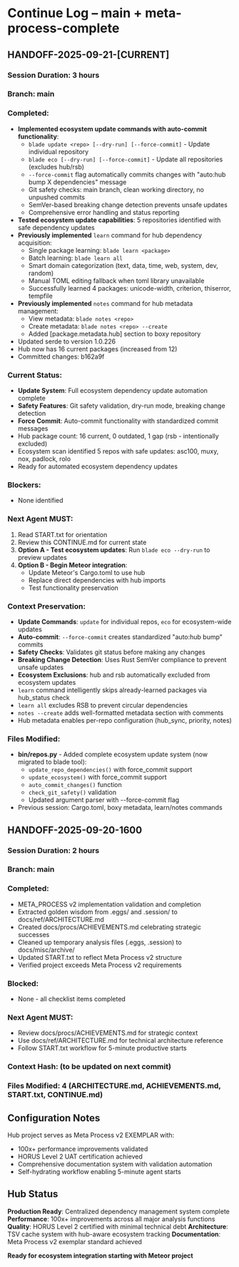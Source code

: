 # Continue Log – main + meta-process-complete

## HANDOFF-2025-09-21-[CURRENT]
### Session Duration: 3 hours
### Branch: main
### Completed:
- **Implemented ecosystem update commands with auto-commit functionality**:
  - `blade update <repo> [--dry-run] [--force-commit]` - Update individual repository
  - `blade eco [--dry-run] [--force-commit]` - Update all repositories (excludes hub/rsb)
  - `--force-commit` flag automatically commits changes with "auto:hub bump X dependencies" message
  - Git safety checks: main branch, clean working directory, no unpushed commits
  - SemVer-based breaking change detection prevents unsafe updates
  - Comprehensive error handling and status reporting
- **Tested ecosystem update capabilities**: 5 repositories identified with safe dependency updates
- **Previously implemented** `learn` command for hub dependency acquisition:
  - Single package learning: `blade learn <package>`
  - Batch learning: `blade learn all`
  - Smart domain categorization (text, data, time, web, system, dev, random)
  - Manual TOML editing fallback when toml library unavailable
  - Successfully learned 4 packages: unicode-width, criterion, thiserror, tempfile
- **Previously implemented** `notes` command for hub metadata management:
  - View metadata: `blade notes <repo>`
  - Create metadata: `blade notes <repo> --create`
  - Added [package.metadata.hub] section to boxy repository
- Updated serde to version 1.0.226
- Hub now has 16 current packages (increased from 12)
- Committed changes: b162a9f

### Current Status:
- **Update System**: Full ecosystem dependency update automation complete
- **Safety Features**: Git safety validation, dry-run mode, breaking change detection
- **Force Commit**: Auto-commit functionality with standardized commit messages
- Hub package count: 16 current, 0 outdated, 1 gap (rsb - intentionally excluded)
- Ecosystem scan identified 5 repos with safe updates: asc100, muxy, nox, padlock, rolo
- Ready for automated ecosystem dependency updates

### Blockers:
- None identified

### Next Agent MUST:
1. Read START.txt for orientation
2. Review this CONTINUE.md for current state
3. **Option A - Test ecosystem updates**: Run `blade eco --dry-run` to preview updates
4. **Option B - Begin Meteor integration**:
   - Update Meteor's Cargo.toml to use hub
   - Replace direct dependencies with hub imports
   - Test functionality preservation

### Context Preservation:
- **Update Commands**: `update` for individual repos, `eco` for ecosystem-wide updates
- **Auto-commit**: `--force-commit` creates standardized "auto:hub bump" commits
- **Safety Checks**: Validates git status before making any changes
- **Breaking Change Detection**: Uses Rust SemVer compliance to prevent unsafe updates
- **Ecosystem Exclusions**: hub and rsb automatically excluded from ecosystem updates
- `learn` command intelligently skips already-learned packages via hub_status check
- `learn all` excludes RSB to prevent circular dependencies
- `notes --create` adds well-formatted metadata section with comments
- Hub metadata enables per-repo configuration (hub_sync, priority, notes)

### Files Modified:
- **bin/repos.py** - Added complete ecosystem update system (now migrated to blade tool):
  - `update_repo_dependencies()` with force_commit support
  - `update_ecosystem()` with force_commit support
  - `auto_commit_changes()` function
  - `check_git_safety()` validation
  - Updated argument parser with --force-commit flag
- Previous session: Cargo.toml, boxy metadata, learn/notes commands

## HANDOFF-2025-09-20-1600
### Session Duration: 2 hours
### Branch: main
### Completed:
- META_PROCESS v2 implementation validation and completion
- Extracted golden wisdom from .eggs/ and .session/ to docs/ref/ARCHITECTURE.md
- Created docs/procs/ACHIEVEMENTS.md celebrating strategic successes
- Cleaned up temporary analysis files (.eggs, .session) to docs/misc/archive/
- Updated START.txt to reflect Meta Process v2 structure
- Verified project exceeds Meta Process v2 requirements

### Blocked:
- None - all checklist items completed

### Next Agent MUST:
- Review docs/procs/ACHIEVEMENTS.md for strategic context
- Use docs/ref/ARCHITECTURE.md for technical architecture reference
- Follow START.txt workflow for 5-minute productive starts

### Context Hash: (to be updated on next commit)
### Files Modified: 4 (ARCHITECTURE.md, ACHIEVEMENTS.md, START.txt, CONTINUE.md)

## Configuration Notes
Hub project serves as Meta Process v2 EXEMPLAR with:
- 100x+ performance improvements validated
- HORUS Level 2 UAT certification achieved
- Comprehensive documentation system with validation automation
- Self-hydrating workflow enabling 5-minute agent starts

## Hub Status
**Production Ready**: Centralized dependency management system complete
**Performance**: 100x+ improvements across all major analysis functions
**Quality**: HORUS Level 2 certified with minimal technical debt
**Architecture**: TSV cache system with hub-aware ecosystem tracking
**Documentation**: Meta Process v2 exemplar standard achieved

**Ready for ecosystem integration starting with Meteor project**